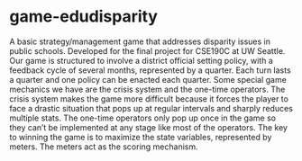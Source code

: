 # game-edudisparity
A basic strategy/management game that addresses disparity issues in public schools.
Developed for the final project for CSE190C at UW Seattle.
Our game is structured to involve a district official setting policy, with a feedback cycle of several months, represented by a quarter. Each turn lasts a quarter and one policy can be enacted each quarter. Some special game mechanics we have are the crisis system and the one-time operators. The crisis system makes the game more difficult because it forces the player to face a drastic situation that pops up at regular intervals and sharply reduces multiple stats. The one-time operators only pop up once in the game so they can’t be implemented at any stage like most of the operators. The key to winning the game is to maximize the state variables, represented by meters. The meters act as the scoring mechanism.

